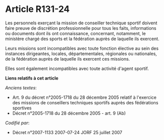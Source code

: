 # Article R131-24

Les personnels exerçant la mission de conseiller technique sportif doivent faire preuve de discrétion professionnelle pour
tous les faits, informations ou documents dont ils ont connaissance, concernant, notamment, le ministère chargé des sports et
la fédération auprès de laquelle ils exercent.

Leurs missions sont incompatibles avec toute fonction élective au sein des instances dirigeantes, locales, départementales,
régionales ou nationales, de la fédération auprès de laquelle ils exercent ces missions.

Elles sont également incompatibles avec toute activité d'agent sportif.

**Liens relatifs à cet article**

_Anciens textes_:

  - Art. 9 du décret n°2005-1718 du 28 décembre 2005 relatif à l'exercice des missions de conseillers techniques sportifs auprès des fédérations sportives
  - Décret n°2005-1718 du 28 décembre 2005 - art. 9 (Ab)

_Codifié par_:

  - Décret n°2007-1133 2007-07-24 JORF 25 juillet 2007
